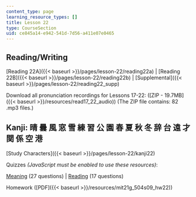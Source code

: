 ```yaml
---
content_type: page
learning_resource_types: []
title: Lesson 22
type: CourseSection
uid: ce845a14-e942-541d-7d56-a411e07e0465
---
```


Reading/Writing
---------------

[Reading 22A]({{< baseurl >}}/pages/lesson-22/reading22a) | [Reading 22B]({{< baseurl >}}/pages/lesson-22/reading22b) | [Supplemental]({{< baseurl >}}/pages/lesson-22/reading22_supp)

Download all pronunciation recordings for Lessons 17-22: ([ZIP - 19.7MB]({{< baseurl >}}/resources/read17_22_audio)) (The ZIP file contains: 82 .mp3 files.)

Kanji: 晴 曇 風 窓 雪 練 習 公 園 春 夏 秋 冬 辞 台 遠 才 関 係 空 港
------------------------------------------------

[Study Characters]({{< baseurl >}}/pages/lesson-22/kanji22)

Quizzes _(JavaScript must be enabled to use these resources)_:

[Meaning](/ans7870/21f/21f.504/s09/lesson22/kanji22-mean/kq22meanq1.html) (27 questions) | [Reading](/ans7870/21f/21f.504/s09/lesson22/kanji22-read/kq22readq1.html) (17 questions)

Homework ([PDF]({{< baseurl >}}/resources/mit21g_504s09_hw22))